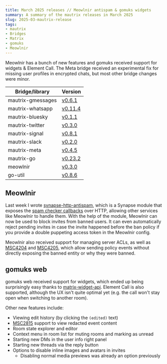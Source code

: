 ```yaml
---
title: March 2025 releases // Meowlnir antispam & gomuks widgets
summary: A summary of the mautrix releases in March 2025
slug: 2025-03-mautrix-release
tags:
- mautrix
- Bridges
- Matrix
- gomuks
- Meowlnir
---
```

Meowlnir has a bunch of new features and gomuks received support for widgets &
Element Call. The Meta bridge received an experimental fix for missing user
profiles in encrypted chats, but most other bridge changes were minor.

| Bridge/library    | Version                                                          |
|-------------------|------------------------------------------------------------------|
| mautrix-gmessages | [v0.6.1](https://github.com/mautrix/gmessages/releases/v0.6.1)   |
| mautrix-whatsapp  | [v0.11.4](https://github.com/mautrix/whatsapp/releases/v0.11.4)  |
| mautrix-bluesky   | [v0.1.1](https://github.com/mautrix/bluesky/releases/v0.1.1)     |
| mautrix-twitter   | [v0.3.0](https://github.com/mautrix/twitter/releases/v0.3.0)     |
| mautrix-signal    | [v0.8.1](https://github.com/mautrix/signal/releases/v0.8.1)      |
| mautrix-slack     | [v0.2.0](https://github.com/mautrix/slack/releases/v0.2.0)       |
| mautrix-meta      | [v0.4.5](https://github.com/mautrix/meta/releases/v0.4.5)        |
| mautrix-go        | [v0.23.2](https://github.com/mautrix/go/releases/v0.23.2)        |
| meowlnir          | [v0.3.0](https://github.com/maunium/meowlnir/releases/v0.3.0)    |
| go-util           | [v0.8.6](https://github.com/mautrix/go-util/releases/v0.8.6)     |

## Meowlnir
Last week I wrote [synapse-http-antispam], which is a Synapse module that
exposes the [spam checker callbacks] over HTTP, allowing other services like
Meowlnir to handle them. With the help of the module, Meowlnir can now be used
to block invites from banned users. It can even automatically reject pending
invites in case the invite happened before the ban policy if you provide a
double puppeting access token in the Meowlnir config.

[synapse-http-antispam]: https://github.com/maunium/synapse-http-antispam
[spam checker callbacks]: https://element-hq.github.io/synapse/latest/modules/spam_checker_callbacks.html

Meowlnir also received support for managing server ACLs, as well as [MSC4204]
and [MSC4205], which allow sending policy events without directly exposing the
banned entity or why they were banned.

[MSC4204]: https://github.com/matrix-org/matrix-spec-proposals/pull/4204
[MSC4205]: https://github.com/matrix-org/matrix-spec-proposals/pull/4205

## gomuks web
gomuks web received support for widgets, which ended up being surprisingly easy
thanks to [matrix-widget-api](https://github.com/matrix-org/matrix-widget-api).
Element Call is also supported, although the UX isn't quite optimal yet (e.g.
the call won't stay open when switching to another room).

Other new features include:

* Viewing edit history (by clicking the `(edited)` text)
* [MSC2815] support to view redacted event content
* Room state explorer and editor
* Context menu in room list for muting rooms and marking as unread
* Starting new DMs in the user info right panel
* Starting new threads via the reply button
* Options to disable inline images and avatars in invites
  * Disabling normal media previews was already an option previously

[MSC2815]: https://github.com/matrix-org/matrix-spec-proposals/pull/2815
